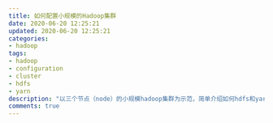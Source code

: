 ```yaml
---
title: 如何配置小规模的Hadoop集群
date: 2020-06-20 12:25:21
updated: 2020-06-20 12:25:21
categories: 
- hadoop
tags: 
- hadoop
- configuration
- cluster
- hdfs
- yarn
description: "以三个节点（node）的小规模hadoop集群为示范，简单介绍如何hdfs和yarn。"
comments: true
---
```

